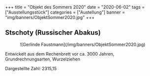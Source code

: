 +++
title = "Objekt des Sommers 2020"
date = "2020-06-02"
tags = ["Ausstellungsstück"]
categories = ["Austellung"]
banner = "img/banners/ObjektSommer2020.jpg"
+++
<h2>Stschoty (Russischer Abakus)</h2>

<center>
![Gerlinde Faustmann](/img/banners/ObjektSommer2020.jpg)
</center>

<p>
Entwickelt aus dem Rechenbrett vor ca. 3000 Jahren, <br>
Grundrechnungsarten, Wurzelziehen
</p>

Dargestellte Zahl: 2315,15
